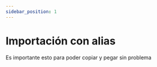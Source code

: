```yaml
---
sidebar_position: 1
---
```


# Importación con alias
Es importante esto para poder copiar y pegar sin problema